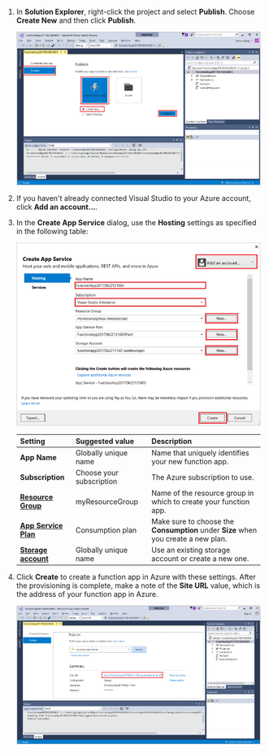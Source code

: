 1. In **Solution Explorer**, right-click the project and select **Publish**. Choose **Create New**  and then click **Publish**. 

    ![Publish create new function app](./media/functions-vstools-publish/functions-vstools-publish-new-function-app.png)

2. If you haven't already connected Visual Studio to your Azure account, click **Add an account...**.  

3. In the **Create App Service** dialog, use the **Hosting** settings as specified in the following table: 

    ![Azure local runtime](./media/functions-vstools-publish/functions-vstools-publish.png)

    | Setting      | Suggested value  | Description                                |
    | ------------ |  ------- | -------------------------------------------------- |
    | **App Name** | Globally unique name | Name that uniquely identifies your new function app. |
    | **Subscription** | Choose your subscription | The Azure subscription to use. |
    | **[Resource Group](../articles/azure-resource-manager/resource-group-overview.md)** | myResourceGroup |  Name of the resource group in which to create your function app. |
    | **[App Service Plan](../articles/azure-functions/functions-scale.md)** | Consumption plan | Make sure to choose the **Consumption** under **Size** when you create a new plan.  |
    | **[Storage account](../articles/storage/common/storage-create-storage-account.md#create-a-storage-account)** | Globally unique name | Use an existing storage account or create a new one.   |

4. Click **Create** to create a function app in Azure with these settings. After the provisioning is complete, make a note of the **Site URL** value, which is the address of your function app in Azure. 

    ![Azure local runtime](./media/functions-vstools-publish/functions-vstools-publish-profile.png)

